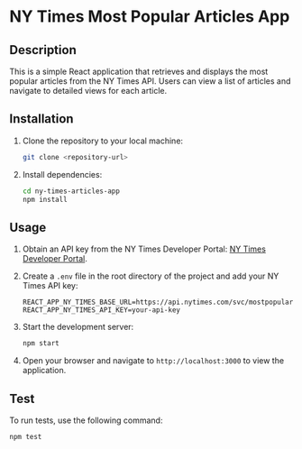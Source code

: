 # NY Times Most Popular Articles App

## Description
This is a simple React application that retrieves and displays the most popular articles from the NY Times API. Users can view a list of articles and navigate to detailed views for each article.

## Installation
1. Clone the repository to your local machine:
    ```bash
    git clone <repository-url>
    ```

2. Install dependencies:
    ```bash
    cd ny-times-articles-app
    npm install
    ```

## Usage
1. Obtain an API key from the NY Times Developer Portal: [NY Times Developer Portal](https://developer.nytimes.com/get-started).
2. Create a `.env` file in the root directory of the project and add your NY Times API key:
    ```
    REACT_APP_NY_TIMES_BASE_URL=https://api.nytimes.com/svc/mostpopular/v2
    REACT_APP_NY_TIMES_API_KEY=your-api-key
    ```

3. Start the development server:
    ```bash
    npm start
    ```

4. Open your browser and navigate to `http://localhost:3000` to view the application.

## Test
To run tests, use the following command:
```bash
npm test
